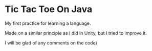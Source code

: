 # Tic Tac Toe On Java
My first practice for learning a language.

Made on a similar principle as I did in Unity, but I tried to improve it.

I will be glad of any comments on the code)
